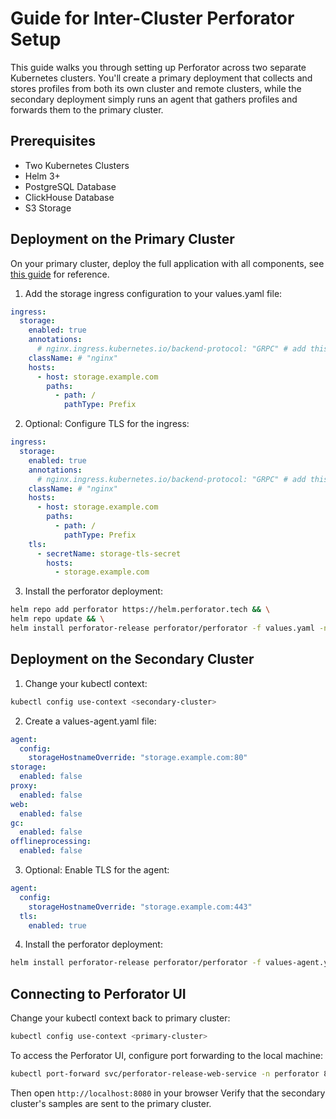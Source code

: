 # Guide for Inter-Cluster Perforator Setup

This guide walks you through setting up Perforator across two separate Kubernetes clusters. You'll create a primary deployment that collects and stores profiles from both its own cluster and remote clusters, while the secondary deployment simply runs an agent that gathers profiles and forwards them to the primary cluster.

## Prerequisites

- Two Kubernetes Clusters
- Helm 3+
- PostgreSQL Database
- ClickHouse Database
- S3 Storage

## Deployment on the Primary Cluster

On your primary cluster, deploy the full application with all components, see [this guide](helm-chart.md) for reference.

1. Add the storage ingress configuration to your values.yaml file:

```yaml
ingress:
  storage:
    enabled: true
    annotations:
      # nginx.ingress.kubernetes.io/backend-protocol: "GRPC" # add this annotation if you are using nginx
    className: # "nginx"
    hosts:
      - host: storage.example.com
        paths:
          - path: /
            pathType: Prefix
```

2. Optional: Configure TLS for the ingress:
 
```yaml
ingress:
  storage:
    enabled: true
    annotations:
      # nginx.ingress.kubernetes.io/backend-protocol: "GRPC" # add this annotation if you are using nginx
    className: # "nginx"
    hosts:
      - host: storage.example.com
        paths:
          - path: /
            pathType: Prefix
    tls:
      - secretName: storage-tls-secret
        hosts:
          - storage.example.com
```
 
3. Install the perforator deployment:

```bash 
helm repo add perforator https://helm.perforator.tech && \
helm repo update && \
helm install perforator-release perforator/perforator -f values.yaml -n perforator --create-namespace
``` 

## Deployment on the Secondary Cluster

1. Change your kubectl context:

```bash
kubectl config use-context <secondary-cluster>
```

2. Create a values-agent.yaml file:
 
```yaml
agent:
  config:
    storageHostnameOverride: "storage.example.com:80"
storage:
  enabled: false
proxy:
  enabled: false
web:
  enabled: false
gc:
  enabled: false
offlineprocessing:
  enabled: false
```
3. Optional: Enable TLS for the agent:

```yaml
agent:
  config:
    storageHostnameOverride: "storage.example.com:443"
  tls:
    enabled: true
```

4. Install the perforator deployment:

```bash 
helm install perforator-release perforator/perforator -f values-agent.yaml -n perforator --create-namespace
```
## Connecting to Perforator UI

Change your kubectl context back to primary cluster:

```bash
kubectl config use-context <primary-cluster>
```

To access the Perforator UI, configure port forwarding to the local machine:

```bash
kubectl port-forward svc/perforator-release-web-service -n perforator 8080:80
```
Then open `http://localhost:8080` in your browser
Verify that the secondary cluster's samples are sent to the primary cluster.